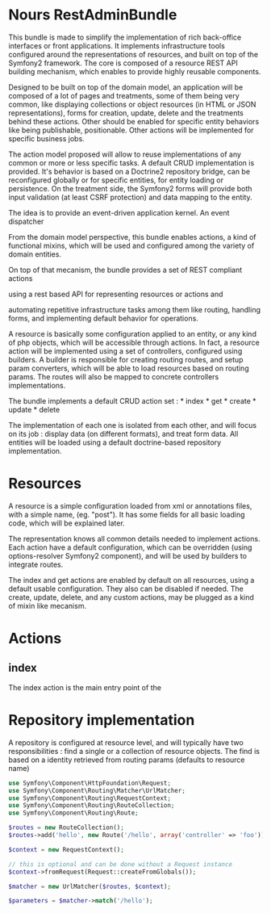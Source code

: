 Nours RestAdminBundle
=====================

This bundle is made to simplify the implementation of rich back-office interfaces or front applications. It implements
infrastructure tools configured around the representations of resources, and built on top of the Symfony2 framework.
The core is composed of a resource REST API building mechanism, which enables to provide highly reusable components. 

Designed to be built on top of the domain model, an application will be composed of a lot of pages and treatments, some
of them being very common, like displaying collections or object resources (in HTML or JSON representations), forms for
creation, update, delete and the treatments behind these actions. Other should be enabled for specific entity behaviors 
like being publishable, positionable. Other actions will
be implemented for specific business jobs.

The action model proposed will allow to reuse implementations of any common or more or less specific tasks. A default
CRUD implementation is provided. It's behavior is based on a Doctrine2 repository bridge, can be 
reconfigured globally or for specific entities, for entity loading or persistence. On the treatment side, the Symfony2
forms will provide both input validation (at least CSRF protection) and data mapping to the entity.

The idea is to provide an event-driven application kernel. An event dispatcher 

From
the domain model perspective, this bundle enables actions, a kind of functional mixins, which will be used and configured among
the variety of domain entities.

On top of that mecanism, the bundle provides a set of REST compliant actions
 
 using a rest
based API for representing resources or actions and 

automating repetitive infrastructure tasks among them like routing,
handling forms, and implementing default behavior for operations.

A resource is basically some configuration applied to an entity, or any kind of php objects, which will be accessible
through actions. In fact, a resource action will be implemented using a set of controllers, configured using builders.
A builder is responsible for creating routing routes, and setup param converters, which will be able to load resources
based on routing params. The routes will also be mapped to concrete controllers implementations.

The bundle implements a default CRUD action set :
    * index
    * get
    * create
    * update
    * delete
 
The implementation of each one is isolated from each other, and will focus on its job : display data (on different
formats), and treat form data. All entities will be loaded using a default doctrine-based repository implementation.

Resources
=========

A resource is a simple configuration loaded from xml or annotations files, with a simple name, (eg. "post"). It has
some fields for all basic loading code, which will be explained later.

The representation knows all common details needed to implement actions. Each action have a default configuration,
which can be overridden (using options-resolver Symfony2 component), and will be used by builders to integrate routes.

The index and get actions are enabled by default on all resources, using a default usable configuration. They also can
be disabled if needed. The create, update, delete, and any custom actions, may be plugged as a kind of mixin like
mecanism.




Actions
=======

## index

The index action is the main entry point of the

Repository implementation
=========================

A repository is configured at resource level, and will typically have two responsibilities : find a single or a
collection of resource objects. The find is based on a identity retrieved from routing params (defaults to resource name)


```php
use Symfony\Component\HttpFoundation\Request;
use Symfony\Component\Routing\Matcher\UrlMatcher;
use Symfony\Component\Routing\RequestContext;
use Symfony\Component\Routing\RouteCollection;
use Symfony\Component\Routing\Route;

$routes = new RouteCollection();
$routes->add('hello', new Route('/hello', array('controller' => 'foo')));

$context = new RequestContext();

// this is optional and can be done without a Request instance
$context->fromRequest(Request::createFromGlobals());

$matcher = new UrlMatcher($routes, $context);

$parameters = $matcher->match('/hello');
```





